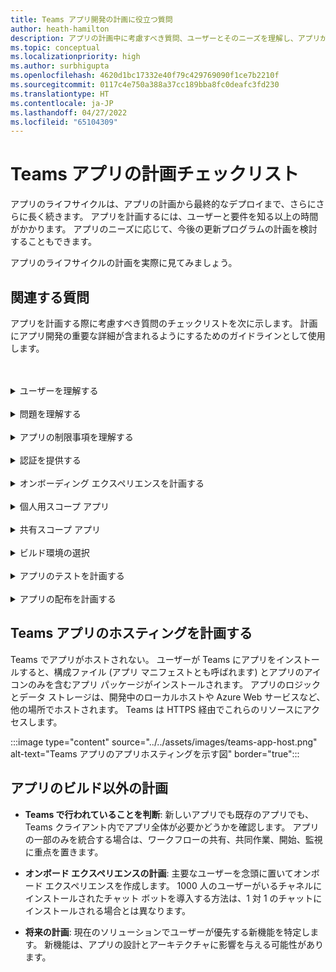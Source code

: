 ```yaml
---
title: Teams アプリ開発の計画に役立つ質問
author: heath-hamilton
description: アプリの計画中に考慮すべき質問、ユーザーとそのニーズを理解し、アプリが解決するべきユーザーの問題を理解し、ユーザー認証とオンボード エクスペリエンスを計画する
ms.topic: conceptual
ms.localizationpriority: high
ms.author: surbhigupta
ms.openlocfilehash: 4620d1bc17332e40f79c429769090f1ce7b2210f
ms.sourcegitcommit: 0117c4e750a388a37cc189bba8fc0deafc3fd230
ms.translationtype: HT
ms.contentlocale: ja-JP
ms.lasthandoff: 04/27/2022
ms.locfileid: "65104309"
---
```

# <a name="teams-app-planning-checklist"></a>Teams アプリの計画チェックリスト

アプリのライフサイクルは、アプリの計画から最終的なデプロイまで、さらにさらに長く続きます。 アプリを計画するには、ユーザーと要件を知る以上の時間がかかります。 アプリのニーズに応じて、今後の更新プログラムの計画を検討することもできます。

アプリのライフサイクルの計画を実際に見てみましょう。

## <a name="relevant-questions"></a>関連する質問

アプリを計画する際に考慮すべき質問のチェックリストを次に示します。 計画にアプリ開発の重要な詳細が含まれるようにするためのガイドラインとして使用します。

<br>
<br>
<details>
<summary>ユーザーを理解する</summary>

| # | 考慮する要因 |
| --- | --- |
| 1 | ユーザーは主にモバイル クライアントの現場担当者ですか? |
| 2 | 多くのゲスト ユーザーがアプリへのアクセスを必要とすることを期待していますか? |
| 3 | チームとチャネル、または主にグループ チャットを使用していますか? |
| 4 | プライマリ ユーザーは技術的にどの程度高度ですか? |
| 5 | 完全なオンボーディング エクスペリエンスが必要ですか? それともいくつかのポインターが必要な場合があります。 |

</details>
<br>
<details>
<summary>問題を理解する</summary>

| # | 考慮する要因 |
|--- | --- |
| 1 | ユーザーが使用する現在の状態システムの長所と短所は何ですか? |
| 2 | 対処したいユーザーが直面する問題は何ですか? |
| 3 | ユーザーが現在のプロセスの方法で気に入っている機能は何ですか? |

</details>
<br>
<details>
<summary>アプリの制限事項を理解する</summary>

| # | 考慮する要因 |
| --- | --- |
| 1 | 現在のアプリのバックエンド統合に関する課題は何ですか? |
| 2 | 社内またはサード パーティのバックエンド データを所有しているのは誰ですか? |
| 3 | アプリの機能に影響を与えるファイアウォールはありますか? |
| 4 | アプリの機能に必要なデータにアクセスするための API はありますか? |

</details>
<br>
<details>
<summary>認証を提供する</summary>

| # | 考慮する要因|
|--- | --- |
| 1 | ユーザーは自分のロールに基づいてデータのさまざまなビューにアクセスしますか? |
| 2 | 関与している PII はありますか? |
| 3 | 対話もユーザー ロールに基づいて行われますか? |
| 4 | 外部ユーザーはアプリにアクセスしますか? |

</details>
<br>
<details>
<summary>オンボーディング エクスペリエンスを計画する</summary>

| # | 考慮する要因 |
| --- | --- |
| 1 | ユーザーがチャネルでタブを初めて構成するとどうなりますか? |
| 2 | メッセージ拡張機能でカードを共有している場合は、詳細情報ページへの小さなリンクを追加して、アプリで他にできることをユーザーに紹介するのに役立ちますか? |
| 3 | ほとんどのユーザーが既にアプリの内容のコンテキストを持っているか、別のコンテキストで既にサービスを使用していることを期待していますか? |
| 4 | 事前の知識を持たないユーザーがアプリにアクセスすることがありますか? |

</details>
<br>
<details>
<summary>個人用スコープ アプリ</summary>

| # | 考慮する要因 |
| --- | --- |
| 1 | プライバシーやその他の理由でアプリとの 1 対 1 の対話が必要ですか? たとえば、休暇の残りやその他の個人情報を確認する場合などです。 |
| 2 | 共通の Teams を持っていない可能性のあるユーザー間でコラボレーションが行われる予定はありますか? たとえば、会社で予定されている組織全体のイベントを見つけるなどです。 |
| 3 | Teams アプリ エクスペリエンス全体でユーザーに送信する必要があるパーソナライズされた通知やメッセージはありますか? |

</details>
<br>
<details>
<summary>共有スコープ アプリ</summary>

| # | 考慮する要因 |
| --- | --- |
| 1 | アプリによって表示される情報は、タブで、またはボットを介して提供され、チームのほとんどのメンバーに関連し、有用ですか? たとえば、スクラム アプリなどです。 |
| 2 | アプリのコンテキストは、追加先のチームによって変わる可能性がありますか? たとえば、Planner のタスクはチームによって異なります。 |
| 3 | 共同作業が必要なペルソナのすべてのメンバーが 1 つのチームに属している可能性はありますか? たとえば、チケットで作業しているエージェントなどです。 |

</details>
<br>
<details>
<summary>ビルド環境の選択</summary>

提案: アプリのニーズに基づいて適切な環境を選択するのに役立つオプション。
</details>
<br>
<details>
<summary>アプリのテストを計画する</summary>

提案: アプリに最適なテスト環境を決定するのに役立つオプション。
</details>
<br>
<details>
<summary>アプリの配布を計画する</summary>

提案: 最適な配布モデルを決定するのに役立つオプション。

</details>

## <a name="plan-for-hosting-your-teams-app"></a>Teams アプリのホスティングを計画する

Teams でアプリがホストされない。 ユーザーが Teams にアプリをインストールすると、構成ファイル (アプリ マニフェストとも呼ばれます) とアプリのアイコンのみを含むアプリ パッケージがインストールされます。 アプリのロジックとデータ ストレージは、開発中のローカルホストや Azure Web サービスなど、他の場所でホストされます。 Teams は HTTPS 経由でこれらのリソースにアクセスします。

:::image type="content" source="../../assets/images/teams-app-host.png" alt-text="Teams アプリのアプリホスティングを示す図" border="true":::

## <a name="plan-beyond-app-building"></a>アプリのビルド以外の計画

- **Teams で行われていることを判断**: 新しいアプリでも既存のアプリでも、Teams クライアント内でアプリ全体が必要かどうかを確認します。 アプリの一部のみを統合する場合は、ワークフローの共有、共同作業、開始、監視に重点を置きます。

- **オンボード エクスペリエンスの計画**: 主要なユーザーを念頭に置いてオンボード エクスペリエンスを作成します。 1000 人のユーザーがいるチャネルにインストールされたチャット ボットを導入する方法は、1 対 1 のチャットにインストールされる場合とは異なります。

- **将来の計画**: 現在のソリューションでユーザーが優先する新機能を特定します。 新機能は、アプリの設計とアーキテクチャに影響を与える可能性があります。

